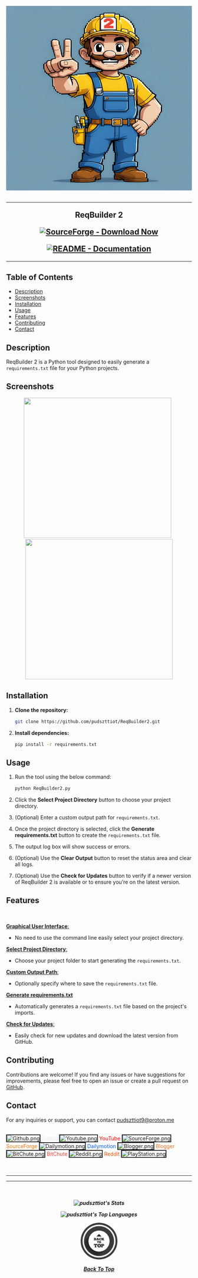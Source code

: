   <a name="top"></a>

<p align="center">
  <img width="660" height="500" src="https://raw.githubusercontent.com/pudszttiot/ReqBuilder2/refs/heads/main/Images/ReqBuilder2_2.png">
</p>

<h2 align="center">

---

ReqBuilder 2


[![SourceForge - Download Now](https://img.shields.io/badge/SourceForge-Download_Now-2E8B57?logo=sourceforge)](https://sourceforge.net/projects/reqbuilder/files/latest/download)

[![README - Documentation](https://img.shields.io/badge/README-Documentation-2ea44f?logo=readthedocs)](https://pudszttiot.github.io/REPONAME)

---

## Table of Contents

- [Description](#description)
- [Screenshots](#screenshots)
- [Installation](#installation)
- [Usage](#usage)
- [Features](#features)
- [Contributing](#contributing)
- [Contact](#contact)

## Description

ReqBuilder 2 is a Python tool designed to easily generate a `requirements.txt` file for your Python projects.

## Screenshots

<p align="center"> 
<img width="400" height="380" src="INSERT IMAGE URL" border="0">
  &nbsp;
<img width="400" height="380" src="INSERT IMAGE URL" border="0">
  </p>

## Installation

1. **Clone the repository:**
   ```bash
   git clone https://github.com/pudszttiot/ReqBuilder2.git
   ```

2. **Install dependencies:**
   ```bash
   pip install -r requirements.txt
   ```

## Usage
1. Run the tool using the below command:

   ```bash
   python ReqBuilder2.py
   ```
2. Click the **Select Project Directory** button to choose your project directory.

3. (Optional) Enter a custom output path for `requirements.txt`.

4. Once the project directory is selected, click the **Generate requirements.txt** button to create the `requirements.txt` file.

5. The output log box will show success or errors.

6. (Optional) Use the **Clear Output** button to reset the status area and clear all logs.

7. (Optional) Use the **Check for Updates** button to verify if a newer version of ReqBuilder 2 is available or to ensure you’re on the latest version.

## Features

<br>

<ins>**Graphical User Interface**:</ins>
   - No need to use the command line easily select your project directory.
   
<ins>**Select Project Directory**:</ins>
   - Choose your project folder to start generating the `requirements.txt`.
   
<ins>**Custom Output Path**:</ins>
   - Optionally specify where to save the `requirements.txt` file.

<ins>**Generate requirements.txt**</ins>
   - Automatically generates a `requirements.txt` file based on the project's imports.

<ins>**Check for Updates**:</ins>
   - Easily check for new updates and download the latest version from GitHub.


## Contributing

Contributions are welcome! If you find any issues or have suggestions for improvements, please feel free to open an issue or create a pull request on [GitHub](https://github.com/pudszttiot/ReqBuilder2).

## Contact

For any inquiries or support, you can contact [pudszttiot9@proton.me](mailto:pudszttiot9@proton.me)

<br>

<span>
        <img src="https://iili.io/2o8VrAb.png" alt="Github.png" width="50" height="50" border="2">
        <a href="https://github.com/pudszttiot" style="display:inline-block; text-decoration:none; color:#e8eaea;" onclick="openLink('https://github.com/pudszttiot')">Github</a>
        </span>

<span>
        <img src="https://iili.io/2o8WfUX.png" alt="Youtube.png" width="50" height="50" border="2">
        <a href="https://youtube.com/@pudszTTIOT" style="display:inline-block; text-decoration:none; color:#ff0000;" onclick="openLink('https://youtube.com/@pudszTTIOT')">YouTube</a>
        </span>

<span>
        <img src="https://iili.io/2o8W9Dv.png" alt="SourceForge.png" width="50" height="50" border="2">
        <a href="https://sourceforge.net/u/pudszttiot" style="display:inline-block; text-decoration:none; color:#ee730a;" onclick="openLink('https://sourceforge.net/u/pudszttiot')">SourceForge</a>
        </span>

<span>
        <img src="https://iili.io/2o8VgHu.png" alt="Dailymotion.png" width="50" height="50" border="2">
        <a href="https://dailymotion.com/pudszttiot" style="display:inline-block; text-decoration:none; color:#0062ff;" onclick="openLink('https://dailymotion.com/pudszttiot')">Dailymotion</a>
        </span>

<span>
        <img src="https://iili.io/2o8VOV2.png" alt="Blogger.png" width="50" height="50" border="2">
        <a href="https://pudszttiot.blogspot.com" style="display:inline-block; text-decoration:none; color:#df7126;" onclick="openLink('https://pudszttiot.blogspot.com')">Blogger</a>
        </span>

<span>
        <img src="https://iili.io/2o8Vjt4.png" alt="BitChute.png" width="50" height="50" border="2">
        <a href="https://bitchute.com/channel/pudszttiot/" style="display:inline-block; text-decoration:none; color:#f0443c;" onclick="openLink('https://bitchute.com/channel/pudszttiot/')">BitChute</a>
        </span>

<span>
        <img src="https://iili.io/2o8VDUF.png" alt="Reddit.png" width="50" height="50" border="2">
        <a href="https://reddit.com/user/puddsszz" style="display:inline-block; text-decoration:none; color:#fc5404;" onclick="openLink('https://reddit.com/user/puddsszz')">Reddit</a>
        </span>

<span>
        <img src="https://iili.io/2o8VZKP.png" alt="PlayStation.png" width="50" height="50" border="2">
        <a href="https://psnprofiles.com/snippapudsz" style="display:inline-block; text-decoration:none; color:#ffffff;" onclick="openLink('https://psnprofiles.com/snippapudsz')">PlayStation</a>
        </span>

<br>
<br>

---
---
<br> <h5 align="center">

![pudszttiot's Stats](https://github-readme-stats.vercel.app/api?username=pudszttiot&theme=neon&show_icons=true&hide_border=false)

![pudszttiot's Top Languages](https://github-readme-stats.vercel.app/api/top-langs/?username=pudszttiot&theme=neon&show_icons=true&hide_border=false&layout=compact)

[<img width="100" height="100" src="https://raw.githubusercontent.com/pudszttiot/Folder-Templates/main/Images/back-to-top2.png">](#top)

[Back To Top](#top)

<br>
